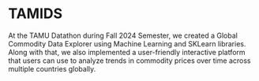 # TAMIDS

At the TAMU Datathon during Fall 2024 Semester, we created a Global Commodity Data Explorer using Machine Learning and SKLearn libraries. Along with that, we also implemented a user-friendly interactive platform that users can use to analyze trends in commodity prices over time across multiple countries globally.
